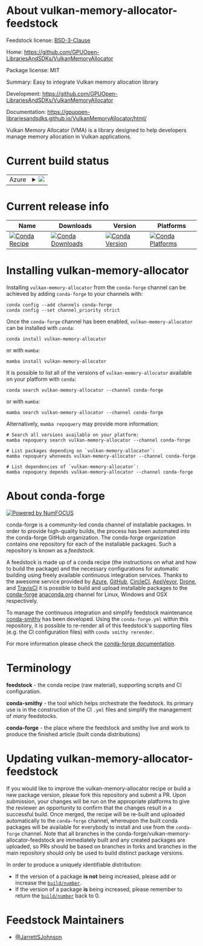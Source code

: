 About vulkan-memory-allocator-feedstock
=======================================

Feedstock license: [BSD-3-Clause](https://github.com/conda-forge/vulkan-memory-allocator-feedstock/blob/main/LICENSE.txt)

Home: https://github.com/GPUOpen-LibrariesAndSDKs/VulkanMemoryAllocator

Package license: MIT

Summary: Easy to integrate Vulkan memory allocation library

Development: https://github.com/GPUOpen-LibrariesAndSDKs/VulkanMemoryAllocator

Documentation: https://gpuopen-librariesandsdks.github.io/VulkanMemoryAllocator/html/

Vulkan Memory Allocator (VMA) is a library designed to help developers
manage memory allocation in Vulkan applications.


Current build status
====================


<table>
    
  <tr>
    <td>Azure</td>
    <td>
      <details>
        <summary>
          <a href="https://dev.azure.com/conda-forge/feedstock-builds/_build/latest?definitionId=23280&branchName=main">
            <img src="https://dev.azure.com/conda-forge/feedstock-builds/_apis/build/status/vulkan-memory-allocator-feedstock?branchName=main">
          </a>
        </summary>
        <table>
          <thead><tr><th>Variant</th><th>Status</th></tr></thead>
          <tbody><tr>
              <td>linux_64</td>
              <td>
                <a href="https://dev.azure.com/conda-forge/feedstock-builds/_build/latest?definitionId=23280&branchName=main">
                  <img src="https://dev.azure.com/conda-forge/feedstock-builds/_apis/build/status/vulkan-memory-allocator-feedstock?branchName=main&jobName=linux&configuration=linux%20linux_64_" alt="variant">
                </a>
              </td>
            </tr><tr>
              <td>osx_64</td>
              <td>
                <a href="https://dev.azure.com/conda-forge/feedstock-builds/_build/latest?definitionId=23280&branchName=main">
                  <img src="https://dev.azure.com/conda-forge/feedstock-builds/_apis/build/status/vulkan-memory-allocator-feedstock?branchName=main&jobName=osx&configuration=osx%20osx_64_" alt="variant">
                </a>
              </td>
            </tr><tr>
              <td>win_64</td>
              <td>
                <a href="https://dev.azure.com/conda-forge/feedstock-builds/_build/latest?definitionId=23280&branchName=main">
                  <img src="https://dev.azure.com/conda-forge/feedstock-builds/_apis/build/status/vulkan-memory-allocator-feedstock?branchName=main&jobName=win&configuration=win%20win_64_" alt="variant">
                </a>
              </td>
            </tr>
          </tbody>
        </table>
      </details>
    </td>
  </tr>
</table>

Current release info
====================

| Name | Downloads | Version | Platforms |
| --- | --- | --- | --- |
| [![Conda Recipe](https://img.shields.io/badge/recipe-vulkan--memory--allocator-green.svg)](https://anaconda.org/conda-forge/vulkan-memory-allocator) | [![Conda Downloads](https://img.shields.io/conda/dn/conda-forge/vulkan-memory-allocator.svg)](https://anaconda.org/conda-forge/vulkan-memory-allocator) | [![Conda Version](https://img.shields.io/conda/vn/conda-forge/vulkan-memory-allocator.svg)](https://anaconda.org/conda-forge/vulkan-memory-allocator) | [![Conda Platforms](https://img.shields.io/conda/pn/conda-forge/vulkan-memory-allocator.svg)](https://anaconda.org/conda-forge/vulkan-memory-allocator) |

Installing vulkan-memory-allocator
==================================

Installing `vulkan-memory-allocator` from the `conda-forge` channel can be achieved by adding `conda-forge` to your channels with:

```
conda config --add channels conda-forge
conda config --set channel_priority strict
```

Once the `conda-forge` channel has been enabled, `vulkan-memory-allocator` can be installed with `conda`:

```
conda install vulkan-memory-allocator
```

or with `mamba`:

```
mamba install vulkan-memory-allocator
```

It is possible to list all of the versions of `vulkan-memory-allocator` available on your platform with `conda`:

```
conda search vulkan-memory-allocator --channel conda-forge
```

or with `mamba`:

```
mamba search vulkan-memory-allocator --channel conda-forge
```

Alternatively, `mamba repoquery` may provide more information:

```
# Search all versions available on your platform:
mamba repoquery search vulkan-memory-allocator --channel conda-forge

# List packages depending on `vulkan-memory-allocator`:
mamba repoquery whoneeds vulkan-memory-allocator --channel conda-forge

# List dependencies of `vulkan-memory-allocator`:
mamba repoquery depends vulkan-memory-allocator --channel conda-forge
```


About conda-forge
=================

[![Powered by
NumFOCUS](https://img.shields.io/badge/powered%20by-NumFOCUS-orange.svg?style=flat&colorA=E1523D&colorB=007D8A)](https://numfocus.org)

conda-forge is a community-led conda channel of installable packages.
In order to provide high-quality builds, the process has been automated into the
conda-forge GitHub organization. The conda-forge organization contains one repository
for each of the installable packages. Such a repository is known as a *feedstock*.

A feedstock is made up of a conda recipe (the instructions on what and how to build
the package) and the necessary configurations for automatic building using freely
available continuous integration services. Thanks to the awesome service provided by
[Azure](https://azure.microsoft.com/en-us/services/devops/), [GitHub](https://github.com/),
[CircleCI](https://circleci.com/), [AppVeyor](https://www.appveyor.com/),
[Drone](https://cloud.drone.io/welcome), and [TravisCI](https://travis-ci.com/)
it is possible to build and upload installable packages to the
[conda-forge](https://anaconda.org/conda-forge) [anaconda.org](https://anaconda.org/)
channel for Linux, Windows and OSX respectively.

To manage the continuous integration and simplify feedstock maintenance
[conda-smithy](https://github.com/conda-forge/conda-smithy) has been developed.
Using the ``conda-forge.yml`` within this repository, it is possible to re-render all of
this feedstock's supporting files (e.g. the CI configuration files) with ``conda smithy rerender``.

For more information please check the [conda-forge documentation](https://conda-forge.org/docs/).

Terminology
===========

**feedstock** - the conda recipe (raw material), supporting scripts and CI configuration.

**conda-smithy** - the tool which helps orchestrate the feedstock.
                   Its primary use is in the construction of the CI ``.yml`` files
                   and simplify the management of *many* feedstocks.

**conda-forge** - the place where the feedstock and smithy live and work to
                  produce the finished article (built conda distributions)


Updating vulkan-memory-allocator-feedstock
==========================================

If you would like to improve the vulkan-memory-allocator recipe or build a new
package version, please fork this repository and submit a PR. Upon submission,
your changes will be run on the appropriate platforms to give the reviewer an
opportunity to confirm that the changes result in a successful build. Once
merged, the recipe will be re-built and uploaded automatically to the
`conda-forge` channel, whereupon the built conda packages will be available for
everybody to install and use from the `conda-forge` channel.
Note that all branches in the conda-forge/vulkan-memory-allocator-feedstock are
immediately built and any created packages are uploaded, so PRs should be based
on branches in forks and branches in the main repository should only be used to
build distinct package versions.

In order to produce a uniquely identifiable distribution:
 * If the version of a package **is not** being increased, please add or increase
   the [``build/number``](https://docs.conda.io/projects/conda-build/en/latest/resources/define-metadata.html#build-number-and-string).
 * If the version of a package **is** being increased, please remember to return
   the [``build/number``](https://docs.conda.io/projects/conda-build/en/latest/resources/define-metadata.html#build-number-and-string)
   back to 0.

Feedstock Maintainers
=====================

* [@JarrettSJohnson](https://github.com/JarrettSJohnson/)

